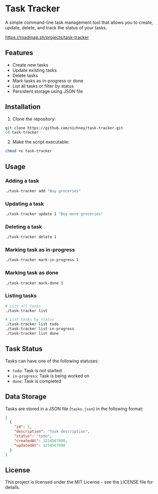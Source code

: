 # Task Tracker

A simple command-line task management tool that allows you to create, update, delete, and track the status of your tasks. 

https://roadmap.sh/projects/task-tracker

## Features

- Create new tasks
- Update existing tasks
- Delete tasks
- Mark tasks as in-progress or done
- List all tasks or filter by status
- Persistent storage using JSON file

## Installation

1. Clone the repository:
```bash
git clone https://github.com/nichney/task-tracker.git
cd task-tracker
```

2. Make the script executable:
```bash
chmod +x task-tracker
```

## Usage

### Adding a task
```bash
./task-tracker add "Buy groceries"
```

### Updating a task
```bash
./task-tracker update 1 "Buy more groceries"
```

### Deleting a task
```bash
./task-tracker delete 1
```

### Marking task as in-progress
```bash
./task-tracker mark-in-progress 1
```

### Marking task as done
```bash
./task-tracker mark-done 1
```

### Listing tasks
```bash
# List all tasks
./task-tracker list

# List tasks by status
./task-tracker list todo
./task-tracker list in-progress
./task-tracker list done
```

## Task Status

Tasks can have one of the following statuses:
- `todo`: Task is not started
- `in-progress`: Task is being worked on
- `done`: Task is completed

## Data Storage

Tasks are stored in a JSON file (`tasks.json`) in the following format:
```json
[
  {
    "id": 1,
    "description": "Task description",
    "status": "todo",
    "createdAt": 1234567890,
    "updatedAt": 1234567890
  }
]
```

## License

This project is licensed under the MIT License - see the LICENSE file for details. 
